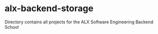# alx-backend-storage
Directory contains all projects for the ALX Software Engineering Backend School
